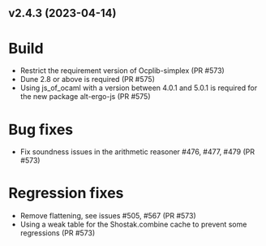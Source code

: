 ## v2.4.3 (2023-04-14)

# Build
* Restrict the requirement version of Ocplib-simplex (PR #573)
* Dune 2.8 or above is required (PR #575)
* Using js_of_ocaml with a version between 4.0.1 and 5.0.1 is required for
  the new package alt-ergo-js (PR #575)

# Bug fixes
* Fix soundness issues in the arithmetic reasoner #476, #477, #479 (PR #573)

# Regression fixes
* Remove flattening, see issues #505, #567 (PR #573)
* Using a weak table for the Shostak.combine cache to prevent some regressions (PR #573)

